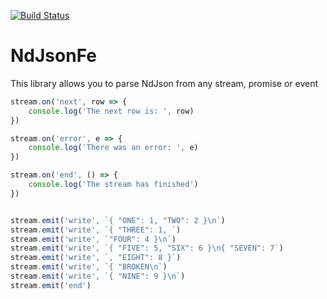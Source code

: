 [![Build Status](https://travis-ci.org/markwylde/ndjson-fe.svg?branch=master)](https://travis-ci.org/markwylde/ndjson-fe)

# NdJsonFe
This library allows you to parse NdJson from any stream, promise or event

```javascript
stream.on('next', row => {
	console.log('The next row is: ', row)
})

stream.on('error', e => {
	console.log('There was an error: ', e)
})

stream.on('end', () => {
	console.log('The stream has finished')
})


stream.emit('write', `{ "ONE": 1, "TWO": 2 }\n`)
stream.emit('write', `{ "THREE": 1, `)
stream.emit('write', `"FOUR": 4 }\n`)
stream.emit('write', `{ "FIVE": 5, "SIX": 6 }\n{ "SEVEN": 7`)
stream.emit('write', `, "EIGHT": 8 }`)
stream.emit('write', `{ "BROKEN\n`)
stream.emit('write', `{ "NINE": 9 }\n`)
stream.emit('end')
```